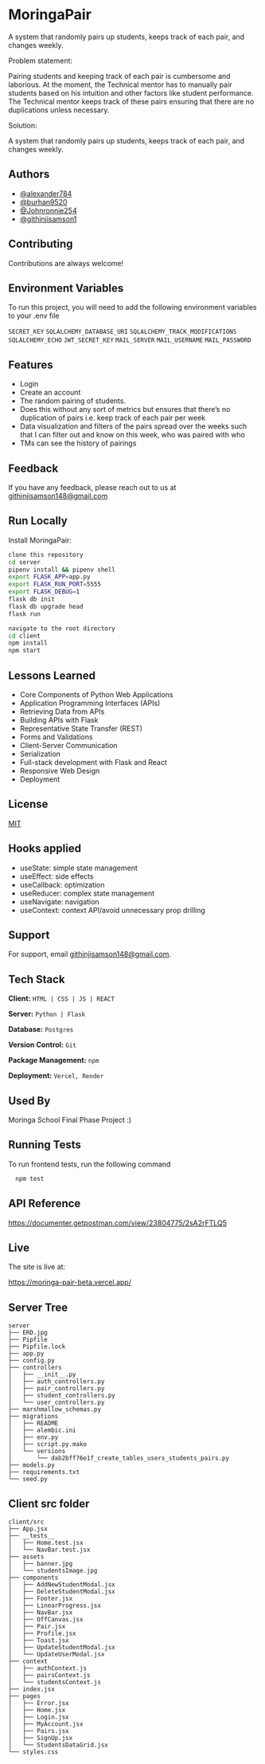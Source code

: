
# MoringaPair

<p>A system that randomly pairs up students, keeps track of each pair, and changes weekly.
</p>

Problem statement: 

Pairing students and keeping track of each pair is cumbersome and laborious. At the moment, the Technical mentor has to manually pair students based on his intuition and other factors like student performance. The Technical mentor keeps track of these pairs ensuring that there are no duplications unless necessary.

Solution: 

A system that randomly pairs up students, keeps track of each pair, and changes weekly.



## Authors

- [@alexander784](https://github.com/alexander784)
- [@burhan9520](https://github.com/burhan9520)
- [@Johnronnie254](https://github.com/Johnronnie254)
- [@githinjisamson1](https://www.github.com/githinjisamson1)


## Contributing

Contributions are always welcome!




## Environment Variables

To run this project, you will need to add the following environment variables to your .env file

`SECRET_KEY`
`SQLALCHEMY_DATABASE_URI`
`SQLALCHEMY_TRACK_MODIFICATIONS`
`SQLALCHEMY_ECHO`
`JWT_SECRET_KEY`
`MAIL_SERVER`
`MAIL_USERNAME`
`MAIL_PASSWORD`
## Features

- Login
- Create an account
- The random pairing of students. 
- Does this without any sort of metrics but ensures that there’s no duplication of pairs i.e. keep track of each pair per week
- Data visualization and filters of the pairs spread over the weeks such that I can filter out and know on this week, who was paired with who
- TMs can see the history of pairings


## Feedback

If you have any feedback, please reach out to us at githinjisamson148@gmail.com


## Run Locally

Install MoringaPair:

```bash
clone this repository
cd server
pipenv install && pipenv shell
export FLASK_APP=app.py
export FLASK_RUN_PORT=5555
export FLASK_DEBUG=1
flask db init
flask db upgrade head
flask run

navigate to the root directory
cd client
npm install
npm start

```
    
## Lessons Learned

- Core Components of Python Web Applications
- Application Programming Interfaces (APIs)
- Retrieving Data from APIs
- Building APIs with Flask
- Representative State Transfer (REST)
- Forms and Validations
- Client-Server Communication
- Serialization
- Full-stack development with Flask and React
- Responsive Web Design
- Deployment


## License

[MIT](https://choosealicense.com/licenses/mit/)


## Hooks applied

- useState: simple state management
- useEffect: side effects
- useCallback: optimization
- useReducer: complex state management
- useNavigate: navigation
- useContext: context API/avoid unnecessary prop drilling

## Support

For support, email githinjisamson148@gmail.com.


## Tech Stack

**Client:** ```HTML | CSS | JS | REACT```

**Server:** ```Python | Flask```

**Database:** ```Postgres```

**Version Control:** ```Git```

**Package Management:** ```npm```

**Deployment:** ```Vercel, Render```


## Used By

Moringa School Final Phase Project :)

## Running Tests

To run frontend tests, run the following command

```bash
  npm test
```


## API Reference

https://documenter.getpostman.com/view/23804775/2sA2rFTLQ5


## Live
The site is live at:

https://moringa-pair-beta.vercel.app/


## Server Tree

```
server
├── ERD.jpg
├── Pipfile
├── Pipfile.lock
├── app.py
├── config.py
├── controllers
│   ├── __init__.py
│   ├── auth_controllers.py
│   ├── pair_controllers.py
│   ├── student_controllers.py
│   └── user_controllers.py
├── marshmallow_schemas.py
├── migrations
│   ├── README
│   ├── alembic.ini
│   ├── env.py
│   ├── script.py.mako
│   └── versions
│       └── dab2bff76e1f_create_tables_users_students_pairs.py
├── models.py
├── requirements.txt
└── seed.py
```


## Client src folder

```
client/src
├── App.jsx
├── __tests__
│   ├── Home.test.jsx
│   └── NavBar.test.jsx
├── assets
│   ├── banner.jpg
│   └── studentsImage.jpg
├── components
│   ├── AddNewStudentModal.jsx
│   ├── DeleteStudentModal.jsx
│   ├── Footer.jsx
│   ├── LinearProgress.jsx
│   ├── NavBar.jsx
│   ├── OffCanvas.jsx
│   ├── Pair.jsx
│   ├── Profile.jsx
│   ├── Toast.jsx
│   ├── UpdateStudentModal.jsx
│   └── UpdateUserModal.jsx
├── context
│   ├── authContext.js
│   ├── pairsContext.js
│   └── studentsContext.js
├── index.jsx
├── pages
│   ├── Error.jsx
│   ├── Home.jsx
│   ├── Login.jsx
│   ├── MyAccount.jsx
│   ├── Pairs.jsx
│   ├── SignUp.jsx
│   └── StudentsDataGrid.jsx
└── styles.css
```
